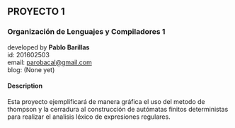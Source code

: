 ## PROYECTO 1
### Organización de Lenguajes y Compiladores 1

developed by **Pablo Barillas**<br>
id: 201602503<br>
email: parobacal@gmail.com<br>
blog: (None yet)

#### Description
Esta proyecto ejemplificará de manera gráfica el uso del metodo de thompson y la cerradura al construcción de autómatas finitos deterministas para realizar el analisis léxico de expresiones regulares.